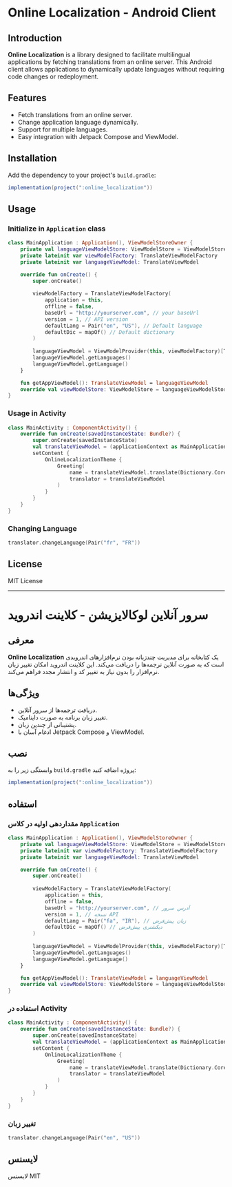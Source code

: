 # Online Localization - Android Client

## Introduction

**Online Localization** is a library designed to facilitate multilingual applications by fetching translations from an online server. This Android client allows applications to dynamically update languages without requiring code changes or redeployment.

## Features
- Fetch translations from an online server.
- Change application language dynamically.
- Support for multiple languages.
- Easy integration with Jetpack Compose and ViewModel.

## Installation
Add the dependency to your project's `build.gradle`:

```gradle
implementation(project(":online_localization"))
```

## Usage
### Initialize in `Application` class

```kotlin
class MainApplication : Application(), ViewModelStoreOwner {
    private val languageViewModelStore: ViewModelStore = ViewModelStore()
    private lateinit var viewModelFactory: TranslateViewModelFactory
    private lateinit var languageViewModel: TranslateViewModel

    override fun onCreate() {
        super.onCreate()
        
        viewModelFactory = TranslateViewModelFactory(
            application = this,
            offline = false,
            baseUrl = "http://yourserver.com", // your baseUrl
            version = 1, // API version
            defaultLang = Pair("en", "US"), // Default language
            defaultDic = mapOf() // Default dictionary
        )
        
        languageViewModel = ViewModelProvider(this, viewModelFactory)[TranslateViewModel::class.java]
        languageViewModel.getLanguages()
        languageViewModel.getLanguage()
    }

    fun getAppViewModel(): TranslateViewModel = languageViewModel
    override val viewModelStore: ViewModelStore = languageViewModelStore
}
```

### Usage in Activity

```kotlin
class MainActivity : ComponentActivity() {
    override fun onCreate(savedInstanceState: Bundle?) {
        super.onCreate(savedInstanceState)
        val translateViewModel = (applicationContext as MainApplication).getAppViewModel()
        setContent {
            OnlineLocalizationTheme {
                Greeting(
                    name = translateViewModel.translate(Dictionary.Core.nameDictionary),
                    translator = translateViewModel
                )
            }
        }
    }
}
```

### Changing Language
```kotlin
translator.changeLanguage(Pair("fr", "FR"))
```

## License
MIT License

---

# سرور آنلاین لوکالایزیشن - کلاینت اندروید

## معرفی
**Online Localization** یک کتابخانه برای مدیریت چندزبانه بودن نرم‌افزارهای اندرویدی است که به صورت آنلاین ترجمه‌ها را دریافت می‌کند. این کلاینت اندروید امکان تغییر زبان نرم‌افزار را بدون نیاز به تغییر کد و انتشار مجدد فراهم می‌کند.

## ویژگی‌ها
- دریافت ترجمه‌ها از سرور آنلاین.
- تغییر زبان برنامه به صورت داینامیک.
- پشتیبانی از چندین زبان.
- ادغام آسان با Jetpack Compose و ViewModel.

## نصب
وابستگی زیر را به `build.gradle` پروژه اضافه کنید:

```gradle
implementation(project(":online_localization"))
```

## استفاده
### مقداردهی اولیه در کلاس `Application`

```kotlin
class MainApplication : Application(), ViewModelStoreOwner {
    private val languageViewModelStore: ViewModelStore = ViewModelStore()
    private lateinit var viewModelFactory: TranslateViewModelFactory
    private lateinit var languageViewModel: TranslateViewModel

    override fun onCreate() {
        super.onCreate()
        
        viewModelFactory = TranslateViewModelFactory(
            application = this,
            offline = false,
            baseUrl = "http://yourserver.com", // آدرس سرور
            version = 1, // نسخه API
            defaultLang = Pair("fa", "IR"), // زبان پیش‌فرض
            defaultDic = mapOf() // دیکشنری پیش‌فرض
        )
        
        languageViewModel = ViewModelProvider(this, viewModelFactory)[TranslateViewModel::class.java]
        languageViewModel.getLanguages()
        languageViewModel.getLanguage()
    }

    fun getAppViewModel(): TranslateViewModel = languageViewModel
    override val viewModelStore: ViewModelStore = languageViewModelStore
}
```

### استفاده در Activity

```kotlin
class MainActivity : ComponentActivity() {
    override fun onCreate(savedInstanceState: Bundle?) {
        super.onCreate(savedInstanceState)
        val translateViewModel = (applicationContext as MainApplication).getAppViewModel()
        setContent {
            OnlineLocalizationTheme {
                Greeting(
                    name = translateViewModel.translate(Dictionary.Core.nameDictionary),
                    translator = translateViewModel
                )
            }
        }
    }
}
```

### تغییر زبان
```kotlin
translator.changeLanguage(Pair("en", "US"))
```

## لایسنس
لایسنس MIT


